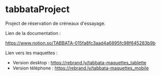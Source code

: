# tabbataProject

Project de réservation de créneaux d'essayage.

Lien de la documentation :

https://www.notion.so/TABBATA-015fa8fc3aad4a6895fc98f645283b9b

Lien vers les maquettes : 
  - Version desktop :
https://rebrand.ly/tabbata-maquettes_tablette
  - Version téléphone :
https://rebrand.ly/tabbata-maquettes_mobile
